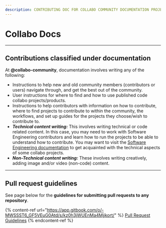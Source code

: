 ```yaml
---
description: CONTRIBUTING DOC FOR COLLABO COMMUNITY DOCUMENTATION PROJECTS
---
```


# Collabo Docs

***

## Contributions classified under documentation

At **@collabo-community**, documentation involves writing any of the following:&#x20;

* Instructions to help new and old community members (contributors or users) navigate through, and get the best out of the community.&#x20;
* User instructions for where to find and how to use published code collabo projects/products.
* Instructions to help contributors with information on how to contribute, where to find projects to contribute to within the community, the workflows, and set up guides for the projects they choose/wish to contribute to.
* _**Technical content writing:**_ This involves writing technical or code related content. In this case, you may need to work with Software Engineering contributors and learn how to run the projects to be able to understand how to contribute. You may want to visit the [Software Engineering documentation](https://docs.collabocommunity.com/contribute/v/software-engineering/) to get acquainted with the technical aspects of some collabo projects.
* _**Non-Technical content writing:**_ These involves writing creatively, adding image and/or video (non-code) content.

***

## Pull request guidelines

See page below for the **guidelines for submitting pull requests to any repository**.

{% content-ref url="https://app.gitbook.com/o/-MWSSST6_GF5VEuG0Atd/s/kz0h3jWUEnMa4Mjjkort/" %}
[Pull Request Guidelines](https://app.gitbook.com/o/-MWSSST6\_GF5VEuG0Atd/s/kz0h3jWUEnMa4Mjjkort/)
{% endcontent-ref %}
